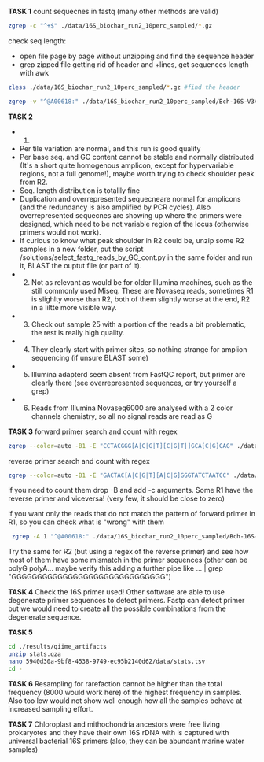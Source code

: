 **TASK 1** 
count sequecnes in fastq (many other methods are valid)
```bash
zgrep -c "^+$" ./data/16S_biochar_run2_10perc_sampled/*.gz
```
check seq length:
- open file page by page without unzipping and find the sequence header
- grep zipped file getting rid of header and +lines, get sequences length with awk
```bash
zless ./data/16S_biochar_run2_10perc_sampled/*.gz #find the header

zgrep -v "^@A00618:" ./data/16S_biochar_run2_10perc_sampled/Bch-16S-V3V4-001-2_S1_L002_R1_001.fastq_10perc.fastq.gz | zgrep -v "^+$" |awk '{print length($1)}'
```


**TASK 2**

- 1.
- Per tile variation are normal, and this run is good quality
-  Per base seq. and GC content cannot be stable and normally distributed (It's a short quite homogenous amplicon, except for hypervariable regions, not a full genome!), maybe worth trying to check shoulder peak from R2.
- Seq. length distribution is totallly fine
- Duplication and overrepresented sequecneare normal for amplicons (and the redundancy is also amplified by PCR cycles). Also overrepresented sequecnes are showing up where the primers were designed, which need to be not variable region of the locus (otherwise primers would not work).
- If curious to know what peak shoulder in R2 could be, unzip some R2 samples in a new folder, put the script /solutions/select_fastq_reads_by_GC_cont.py in the same folder and run it, BLAST the ouptut file (or part of it).
- 2. Not as relevant as would be for older Illumina machines, such as the still commonly used Miseq. These are Novaseq reads, sometimes R1 is slighlty worse than R2, both of them slightly worse at the end, R2 in a liltte more visible way.
- 3. Check out sample 25 with a portion of the reads a bit problematic, the rest is really high quality.
- 4. They clearly start with primer sites, so nothing strange for amplion sequencing (if unsure BLAST some)
- 5. Illumina adapterd seem absent from FastQC report, but primer are clearly there (see overrepresented sequences, or try yourself a grep)
- 6. Reads from Illumina Novaseq6000 are analysed with a 2 color channels chemistry, so all no signal reads are read as G 

**TASK 3**
forward primer search and count with regex
```bash
zgrep --color=auto -B1 -E "CCTACGGG[A|C|G|T][C|G|T|]GCA[C|G]CAG" ./data/16S_biochar_run2_10perc_sampled/*.fastq.gz
```

reverse primer search and count with regex
```bash
zgrep --color=auto -B1 -E "GACTAC[A|C|G|T][A|C|G]GGGTATCTAATCC" ./data/16S_biochar_run2_10perc_sampled/*.fastq.gz
```
if you need to count them drop -B and add -c arguments. 
Some R1 have the reverse primer and viceversa! (very few, it should be close to zero)

if you want only the reads that do not match the pattern of forward primer in R1, so you can check what is "wrong" with them
```bash
 zgrep -A 1 "^@A00618:" ./data/16S_biochar_run2_10perc_sampled/Bch-16S-V3V4-001-2_S1_L002_*R1*.gz | grep -E "^[A|C|G|T|N]" | grep -v -E "CCTACGGG[A|C|G|T][C|G|T|]GCA[C|G]CAG"
```
 Try the same for R2 (but using a regex of the reverse primer) and see how most of them have some mismatch in the primer sequences (other can be polyG polyA... maybe verify this adding a further pipe like ... | grep "GGGGGGGGGGGGGGGGGGGGGGGGGGGGGG")

**TASK 4**
Check the 16S primer used!
Other software are able to use degenerate primer sequences to detect primers. Fastp can detect primer but we would need to create all the possible combinations from the degenerate sequence.

**TASK 5**
```bash 
cd ./results/qiime_artifacts
unzip stats.qza
nano 5940d30a-9bf8-4538-9749-ec95b2140d62/data/stats.tsv
cd -
```

**TASK 6**
Resampling for rarefaction cannot be higher than the total frequency (8000 would work here) of the highest frequency in samples. Also too low would not show well enough how all the samples behave at increased sampling effort. 

**TASK 7**
Chloroplast and mithochondria ancestors were free living prokaryotes and they have their own 16S rDNA with is captured with universal bacterial 16S primers (also, they can be abundant marine water samples)
